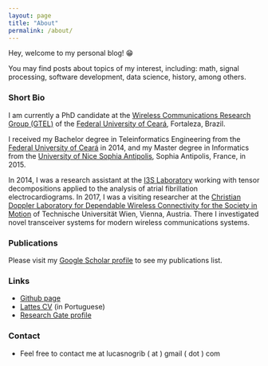 ```yaml
---
layout: page
title: "About"
permalink: /about/
---
```


Hey, welcome to my personal blog! 😁

You may find posts about topics of my interest, including: math, signal processing, software development, data science, history, among others. 

### Short Bio

I am currently a PhD candidate at the [Wireless Communications Research Group (GTEL)](https://gtel.ufc.br) of the [Federal University of Ceará](https://ufc.br), Fortaleza, Brazil.

I received my Bachelor degree in Teleinformatics Engineering from the [Federal University of Ceará](https://ufc.br) in 2014, and my Master degree in Informatics from the [University of Nice Sophia Antipolis](http://unice.fr/), Sophia Antipolis, France, in 2015. 

In 2014, I was a research assistant at the [I3S Laboratory](http://i3s.unice.fr) working with tensor decompositions applied to the analysis of atrial fibrillation electrocardiograms. In 2017, I was a visiting researcher at the [Christian Doppler Laboratory for Dependable Wireless Connectivity for the Society in Motion](https://www.nt.tuwien.ac.at/christian-doppler-laboratory/) of Technische Universität Wien, Vienna, Austria. There I investigated novel transceiver systems for modern wireless communications systems.

### Publications

Please visit my [Google Scholar profile](https://scholar.google.com.br/citations?user=STk6opQAAAAJ) to see my publications list.

### Links

* [Github page](https://github.com/lnribeiro)
* [Lattes CV](http://buscatextual.cnpq.br/buscatextual/visualizacv.do?id=K4472660Y7) (in Portuguese)
* [Research Gate profile](eita)

### Contact

* Feel free to contact me at lucasnogrib ( at ) gmail ( dot ) com
